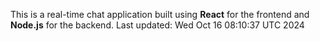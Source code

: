 This is a real-time chat application built using **React** for the frontend and **Node.js** for the backend.
Last updated: Wed Oct 16 08:10:37 UTC 2024
